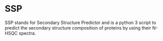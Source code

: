# SSP
SSP stands for Secondary Structure Predictor and is a python 3 script to predict the secondary structure composition of proteins by using their N-HSQC spectra.
